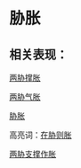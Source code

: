 # 胁胀

## 相关表现：

[两胁撑胀](https://zuoye.gmzyh.com/search?key=两胁撑胀)
[两胁气胀](https://zuoye.gmzyh.com/search?key=两胁气胀)
[胁胀](https://zuoye.gmzyh.com/search?key=胁胀)
高亮词：[在胁则胀](https://zuoye.gmzyh.com/search?key=在胁则胀)  
[两胁支撑作胀](https://zuoye.gmzyh.com/search?key=两胁支撑作胀)